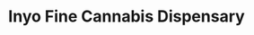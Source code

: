 ---
title: "Inyo Fine Cannabis Dispensary"
url: /las-vegas/inyo-fine-cannabis-dispensary/
shop: Hanf
---